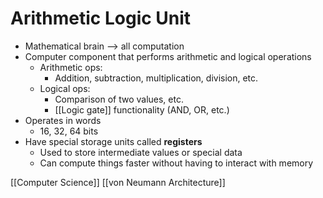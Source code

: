 # Arithmetic Logic Unit

- Mathematical brain --> all computation
- Computer component that performs arithmetic and logical operations
  - Arithmetic ops:
    - Addition, subtraction, multiplication, division, etc.
  - Logical ops:
    - Comparison of two values, etc.
    - [[Logic gate]] functionality (AND, OR, etc.)
- Operates in words
  - 16, 32, 64 bits
- Have special storage units called **registers**
  - Used to store intermediate values or special data
  - Can compute things faster without having to interact with memory

[[Computer Science]] [[von Neumann Architecture]]

[//begin]: # "Autogenerated link references for markdown compatibility"
[logic-gate]: logic-gate "Logic Gates"
[computer-science]: computer-science "Computer Science"
[von-neumann-architecture]: von-neumann-architecture "von Neumann Architecture"
[//end]: # "Autogenerated link references"